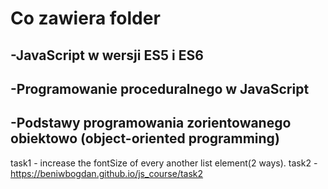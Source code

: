 # Co zawiera folder
## -JavaScript w wersji ES5 i ES6
## -Programowanie proceduralnego w JavaScript
## -Podstawy programowania zorientowanego obiektowo (object-oriented programming)

task1 - increase the fontSize of every another list element(2 ways).
task2 - https://beniwbogdan.github.io/js_course/task2
  
